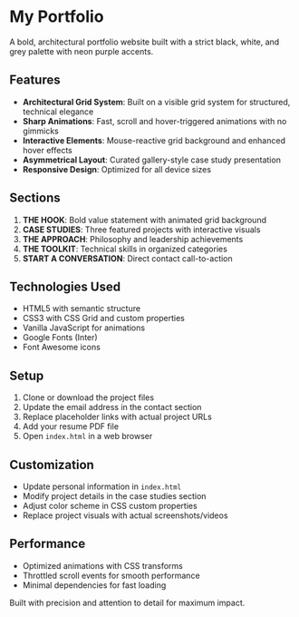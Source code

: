 # My Portfolio

A bold, architectural portfolio website built with a strict black, white, and grey palette with neon purple accents.

## Features

- **Architectural Grid System**: Built on a visible grid system for structured, technical elegance
- **Sharp Animations**: Fast, scroll and hover-triggered animations with no gimmicks
- **Interactive Elements**: Mouse-reactive grid background and enhanced hover effects
- **Asymmetrical Layout**: Curated gallery-style case study presentation
- **Responsive Design**: Optimized for all device sizes

## Sections

1. **THE HOOK**: Bold value statement with animated grid background
2. **CASE STUDIES**: Three featured projects with interactive visuals
3. **THE APPROACH**: Philosophy and leadership achievements
4. **THE TOOLKIT**: Technical skills in organized categories
5. **START A CONVERSATION**: Direct contact call-to-action

## Technologies Used

- HTML5 with semantic structure
- CSS3 with CSS Grid and custom properties
- Vanilla JavaScript for animations
- Google Fonts (Inter)
- Font Awesome icons

## Setup

1. Clone or download the project files
2. Update the email address in the contact section
3. Replace placeholder links with actual project URLs
4. Add your resume PDF file
5. Open `index.html` in a web browser

## Customization

- Update personal information in `index.html`
- Modify project details in the case studies section
- Adjust color scheme in CSS custom properties
- Replace project visuals with actual screenshots/videos

## Performance

- Optimized animations with CSS transforms
- Throttled scroll events for smooth performance
- Minimal dependencies for fast loading

Built with precision and attention to detail for maximum impact.

